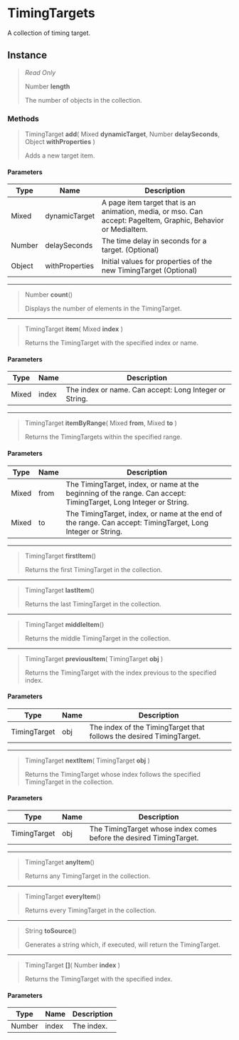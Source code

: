 # TimingTargets
A collection of timing target.

## Instance
> *Read Only* 
> 
> Number **length** 
>
> The number of objects in the collection.

### Methods
> TimingTarget **add**( Mixed **dynamicTarget**, Number **delaySeconds**, Object **withProperties** )
> 
> Adds a new target item.
#### Parameters
| Type | Name | Description |
|---|---|---|
| Mixed | dynamicTarget | A page item target that is an animation, media, or mso. Can accept: PageItem, Graphic, Behavior or MediaItem. |
| Number | delaySeconds | The time delay in seconds for a target. (Optional) |
| Object | withProperties | Initial values for properties of the new TimingTarget (Optional) |

*** 
> Number **count**()
> 
> Displays the number of elements in the TimingTarget.
*** 
> TimingTarget **item**( Mixed **index** )
> 
> Returns the TimingTarget with the specified index or name.
#### Parameters
| Type | Name | Description |
|---|---|---|
| Mixed | index | The index or name. Can accept: Long Integer or String. |

*** 
> TimingTarget **itemByRange**( Mixed **from**, Mixed **to** )
> 
> Returns the TimingTargets within the specified range.
#### Parameters
| Type | Name | Description |
|---|---|---|
| Mixed | from | The TimingTarget, index, or name at the beginning of the range. Can accept: TimingTarget, Long Integer or String. |
| Mixed | to | The TimingTarget, index, or name at the end of the range. Can accept: TimingTarget, Long Integer or String. |

*** 
> TimingTarget **firstItem**()
> 
> Returns the first TimingTarget in the collection.
*** 
> TimingTarget **lastItem**()
> 
> Returns the last TimingTarget in the collection.
*** 
> TimingTarget **middleItem**()
> 
> Returns the middle TimingTarget in the collection.
*** 
> TimingTarget **previousItem**( TimingTarget **obj** )
> 
> Returns the TimingTarget with the index previous to the specified index.
#### Parameters
| Type | Name | Description |
|---|---|---|
| TimingTarget | obj | The index of the TimingTarget that follows the desired TimingTarget. |

*** 
> TimingTarget **nextItem**( TimingTarget **obj** )
> 
> Returns the TimingTarget whose index follows the specified TimingTarget in the collection.
#### Parameters
| Type | Name | Description |
|---|---|---|
| TimingTarget | obj | The TimingTarget whose index comes before the desired TimingTarget. |

*** 
> TimingTarget **anyItem**()
> 
> Returns any TimingTarget in the collection.
*** 
> TimingTarget **everyItem**()
> 
> Returns every TimingTarget in the collection.
*** 
> String **toSource**()
> 
> Generates a string which, if executed, will return the TimingTarget.
*** 
> TimingTarget **[]**( Number **index** )
> 
> Returns the TimingTarget with the specified index.
#### Parameters
| Type | Name | Description |
|---|---|---|
| Number | index | The index. |


